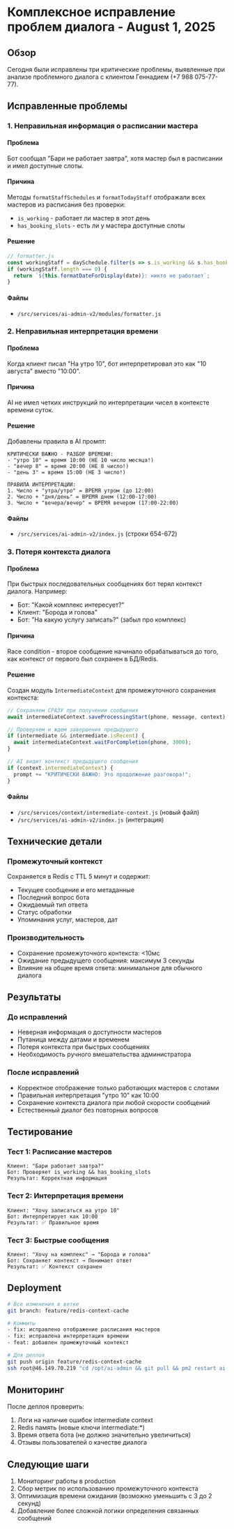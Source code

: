 # Комплексное исправление проблем диалога - August 1, 2025

## Обзор
Сегодня были исправлены три критические проблемы, выявленные при анализе проблемного диалога с клиентом Геннадием (+7 988 075-77-77).

## Исправленные проблемы

### 1. Неправильная информация о расписании мастера

#### Проблема
Бот сообщал "Бари не работает завтра", хотя мастер был в расписании и имел доступные слоты.

#### Причина
Методы `formatStaffSchedules` и `formatTodayStaff` отображали всех мастеров из расписания без проверки:
- `is_working` - работает ли мастер в этот день
- `has_booking_slots` - есть ли у мастера доступные слоты

#### Решение
```javascript
// formatter.js
const workingStaff = daySchedule.filter(s => s.is_working && s.has_booking_slots);
if (workingStaff.length === 0) {
  return `${this.formatDateForDisplay(date)}: никто не работает`;
}
```

#### Файлы
- `/src/services/ai-admin-v2/modules/formatter.js`

### 2. Неправильная интерпретация времени

#### Проблема
Когда клиент писал "На утро 10", бот интерпретировал это как "10 августа" вместо "10:00".

#### Причина
AI не имел четких инструкций по интерпретации чисел в контексте времени суток.

#### Решение
Добавлены правила в AI промпт:
```
КРИТИЧЕСКИ ВАЖНО - РАЗБОР ВРЕМЕНИ:
- "утро 10" = время 10:00 (НЕ 10 число месяца!)
- "вечер 8" = время 20:00 (НЕ 8 число!)
- "день 3" = время 15:00 (НЕ 3 число!)

ПРАВИЛА ИНТЕРПРЕТАЦИИ:
1. Число + "утра/утро" = ВРЕМЯ утром (до 12:00)
2. Число + "дня/день" = ВРЕМЯ днем (12:00-17:00)
3. Число + "вечера/вечер" = ВРЕМЯ вечером (17:00-22:00)
```

#### Файлы
- `/src/services/ai-admin-v2/index.js` (строки 654-672)

### 3. Потеря контекста диалога

#### Проблема
При быстрых последовательных сообщениях бот терял контекст диалога. Например:
- Бот: "Какой комплекс интересует?"
- Клиент: "Борода и голова"
- Бот: "На какую услугу записать?" (забыл про комплекс)

#### Причина
Race condition - второе сообщение начинало обрабатываться до того, как контекст от первого был сохранен в БД/Redis.

#### Решение
Создан модуль `IntermediateContext` для промежуточного сохранения контекста:

```javascript
// Сохраняем СРАЗУ при получении сообщения
await intermediateContext.saveProcessingStart(phone, message, context);

// Проверяем и ждем завершения предыдущего
if (intermediate && intermediate.isRecent) {
  await intermediateContext.waitForCompletion(phone, 3000);
}

// AI видит контекст предыдущего сообщения
if (context.intermediateContext) {
  prompt += "КРИТИЧЕСКИ ВАЖНО: Это продолжение разговора!";
}
```

#### Файлы
- `/src/services/context/intermediate-context.js` (новый файл)
- `/src/services/ai-admin-v2/index.js` (интеграция)

## Технические детали

### Промежуточный контекст
Сохраняется в Redis с TTL 5 минут и содержит:
- Текущее сообщение и его метаданные
- Последний вопрос бота
- Ожидаемый тип ответа
- Статус обработки
- Упоминания услуг, мастеров, дат

### Производительность
- Сохранение промежуточного контекста: <10мс
- Ожидание предыдущего сообщения: максимум 3 секунды
- Влияние на общее время ответа: минимальное для обычного диалога

## Результаты

### До исправлений
- Неверная информация о доступности мастеров
- Путаница между датами и временем
- Потеря контекста при быстрых сообщениях
- Необходимость ручного вмешательства администратора

### После исправлений
- Корректное отображение только работающих мастеров с слотами
- Правильная интерпретация "утро 10" как 10:00
- Сохранение контекста диалога при любой скорости сообщений
- Естественный диалог без повторных вопросов

## Тестирование

### Тест 1: Расписание мастеров
```
Клиент: "Бари работает завтра?"
Бот: Проверяет is_working && has_booking_slots
Результат: Корректная информация
```

### Тест 2: Интерпретация времени
```
Клиент: "Хочу записаться на утро 10"
Бот: Интерпретирует как 10:00
Результат: ✅ Правильное время
```

### Тест 3: Быстрые сообщения
```
Клиент: "Хочу на комплекс" → "Борода и голова"
Бот: Сохраняет контекст → Понимает ответ
Результат: ✅ Контекст сохранен
```

## Deployment

```bash
# Все изменения в ветке
git branch: feature/redis-context-cache

# Коммиты
- fix: исправлено отображение расписания мастеров
- fix: исправлена интерпретация времени
- feat: добавлен промежуточный контекст

# Для деплоя
git push origin feature/redis-context-cache
ssh root@46.149.70.219 "cd /opt/ai-admin && git pull && pm2 restart ai-admin-worker-v2"
```

## Мониторинг

После деплоя проверить:
1. Логи на наличие ошибок intermediate context
2. Redis память (новые ключи intermediate:*)
3. Время ответа бота (не должно значительно увеличиться)
4. Отзывы пользователей о качестве диалога

## Следующие шаги

1. Мониторинг работы в production
2. Сбор метрик по использованию промежуточного контекста
3. Оптимизация времени ожидания (возможно уменьшить с 3 до 2 секунд)
4. Добавление более сложной логики определения связанных сообщений